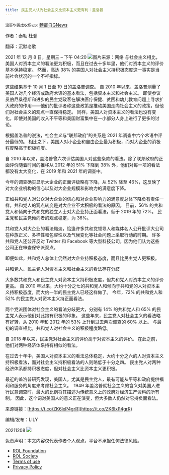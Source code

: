 ```yaml
---
title: 民主党人认为社会主义比资本主义更有利：盖洛普
---
```

`温哥华圆成农场🇨🇦` [轉載自GNews](https://gnews.org/zh-hans/1734269/)

作者：泰勒·杜登

翻译：沉默老歌

2021 年 12 月 8 日，星期三 – 下午 04:20
![](https://assets.gnews.org/wp-content/uploads/2021/12/z39hrzytluka10mmttmqka-edited.png)图片来源：网络
与社会主义相比，美国人对资本主义的看法更为积极，而且在过去十多年里，他们对资本主义的评价基本保持稳定。 然而，高达 38% 的美国人对社会主义持积极态度这一事实是当前社会状况的一个不祥指标。

这些结果基于 10 月 1 日至 19 日的盖洛普调查。 自 2010 年以来，盖洛普测量了美国人对几个经济或政府术语的基本看法，包括资本主义和社会主义。 即使参议员伯尼桑德斯和进步的民主党政客在解决医疗保健、贫困和幼儿教育问题上寻求扩大政府的作用——他们的批评者称这些政策是推动美国走向社会主义的政策，但他们对社会主义的观点一直保持稳定。 同样，美国人对资本主义的看法也没有变化，即使对美国的收入不平等和美国财富集中在一小部分人身上进行了更多的讨论。

根据盖洛普的说法，社会主义与“联邦政府”的关系是 2021 年调查中六个术语中评分最低的。 相比之下，美国人对小企业和自由企业最为积极，而对大企业的消极程度略高于积极程度。

自 2010 年以来，盖洛普曾六次评估美国人对这些条款的看法。除了联邦政府的正面评价随着时间的推移从 2012 年的 51% 下降到 38% 外，他们对每一项的看法都没有太大变化，在 2019 年和 2021 年的调查中。

今年的调查确实显示大企业的正面评级略有下降，从 52% 降至 46%，这反映了对大企业机构的信心以及对大企业规模和影响力的满意度下降。

正如共和党人对公众对大企业的信心和对企业影响力的满意度总体下降负有责任一样，共和党人的观点转变是对大企业不太积极的看法的原因。 目前，56% 的共和党人和倾向于共和党的独立人士对大企业持正面看法，低于 2019 年的 72%。 民主党和民主党倾向者的观点稳定，为 36%。

共和党人对大企业的看法黯淡，恰逢许多共和党领导人和媒体名人公开批评大公司在种族正义、多样性和包容性以及气候变化等社会问题上采取行动的时期。 许多共和党人还公开反对 Twitter 和 Facebook 等大型科技公司，因为他们认为这些公司正在审查保守派观点。

即便如此，共和党人总体上仍然对大企业持积极态度，而且比民主党人更积极。

共和党人、民主党人对资本主义和社会主义的看法存在分歧

大多数共和党人和民主党人对资本主义持积极态度，但共和党人对资本主义的评价更高。 自 2010 年以来，大约十分之七的共和党人和倾向于共和党的人对资本主义持积极态度，而大约一半的民主党人已经这样做了。 今年，72% 的共和党人和 52% 的民主党人对资本主义持正面看法。

两个党派团体对社会主义的看法分歧更大，分别有 14% 的共和党人和 65% 的民主党人表示他们对此抱有积极的印象。 这些年来，民主党人对社会主义的看法略有好转，从 2010 年和 2012 年的 53% 上升到过去两次调查的 60% 以上。 与最初的调查相比，共和党人对社会主义的积极程度略低。

自 2018 年以来，民主党对社会主义的评价高于对资本主义的评价。 在此之前，他们对两种经济体系持有相似的看法。

在过去十年中，美国人对资本主义的看法总体稳定，大约十分之六的人对资本主义持积极看法，而对社会主义持积极看法的人则略低于十分之四。 民主党人对两种经济体系都持积极态度，但对社会主义比资本主义更积极。

最近的盖洛普研究发现，美国人，尤其是民主党人，最有可能从平等和政府提供福利和服务的角度来考虑社会主义。  1949 年盖洛普就社会主义的含义对美国人进行民意调查时，最大的比例将其描述为传统意义上的政府对经济生产资料的所有制。 因此，这个词对美国人的意义正在演变，但大多数人仍然对它持负面看法。

来源链接：[https://t.co/ZK6lxP4grR](https://t.co/ZK6lxP4grR)

编辑/发布：LILY

20211208
![](https://assets.gnews.org/wp-content/uploads/2021/11/農場文宣-3.jpg)
 

免责声明：本文内容仅代表作者个人观点，平台不承担任何法律风险。

- [ROL Foundation](https://rolfoundation.org/)
- [ROL Society](https://rolsociety.org/)
- [Terms of use](https://gnews.org/terms-of-use-3/)
- [Privacy Policy](https://gnews.org/privacy-policy/)
